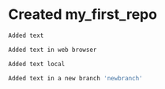 # Created my_first_repo

```sh  
Added text
```  

```sh
Added text in web browser
```

```sh  
Added text local
```  

```sh  
Added text in a new branch 'newbranch'
```  

